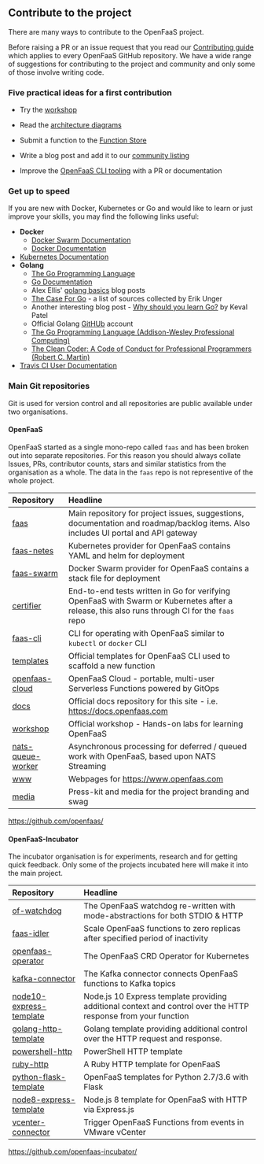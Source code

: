 ## Contribute to the project

There are many ways to contribute to the OpenFaaS project.

Before raising a PR or an issue request that you read our [Contributing guide](https://github.com/openfaas/faas) which applies to every OpenFaaS GitHub repository. We have a wide range of suggestions for contributing to the project and community and only some of those involve writing code.

### Five practical ideas for a first contribution

* Try the [workshop](https://github.com/openfaas/workshop)

* Read the [architecture diagrams](https://docs.openfaas.com/architecture/gateway/)

* Submit a function to the [Function Store](https://github.com/openfaas/store)

* Write a blog post and add it to our [community listing](https://docs.openfaas.com/community/#community-resources)

* Improve the [OpenFaaS CLI tooling](https://github.com/openfaas/faas-cli) with a PR or documentation

### Get up to speed

If you are new with Docker, Kubernetes or Go and would like to learn or just improve your skills, you may find the following links useful:

* **Docker**
    * [Docker Swarm Documentation](https://docs.docker.com/engine/swarm/)
    * [Docker Documentation](https://docs.docker.com)
* [Kubernetes Documentation](https://kubernetes.io/docs/home/?path=browse)
* **Golang**
    * [The Go Programming Language](https://golang.org)
    * [Go Documentation](https://golang.org/doc/)
    * Alex Ellis' [golang basics](https://blog.alexellis.io/tag/golang-basics/) blog posts
    * [The Case For Go](https://gist.github.com/ungerik/3731476) - a list of sources collected by Erik Unger
    * Another interesting blog post - [Why should you learn Go?](https://medium.com/@kevalpatel2106/why-should-you-learn-go-f607681fad65) by Keval Patel
    * Official Golang [GitHUb](https://github.com/golang) account
    * [The Go Programming Language (Addison-Wesley Professional Computing)](https://www.amazon.co.uk/Programming-Language-Addison-Wesley-Professional-Computing/dp/0134190440)
    * [The Clean Coder: A Code of Conduct for Professional Programmers (Robert C. Martin)](https://www.amazon.co.uk/Clean-Coder-Conduct-Professional-Programmers/dp/0137081073/ref=sr_1_1?s=books&ie=UTF8&qid=1543083898&sr=1-1&keywords=the+clean+coder)
* [Travis CI User Documentation](https://docs.travis-ci.com)

### Main Git repositories

Git is used for version control and all repositories are public available under two organisations.

#### OpenFaaS

OpenFaaS started as a single mono-repo called `faas` and has been broken out into separate repositories. For this reason you should always collate Issues, PRs, contributor counts, stars and similar statistics from the organisation as a whole. The data in the `faas` repo is not representive of the whole project.

| Repository        | Headline                         |
|:------------------|:---------------------------------|
| [faas](https://github.com/openfaas/faas)              | Main repository for project issues, suggestions, documentation and roadmap/backlog items. Also includes UI portal and API gateway |
| [faas-netes](https://github.com/openfaas/faas-netes)        | Kubernetes provider for OpenFaaS contains YAML and helm for deployment |
| [faas-swarm](https://github.com/openfaas/faas-swarm)        | Docker Swarm provider for OpenFaaS contains a stack file for deployment |
| [certifier](https://github.com/openfaas/certifier)         | End-to-end tests written in Go for verifying OpenFaaS with Swarm or Kubernetes after a release, this also runs through CI for the `faas` repo |
| [faas-cli](https://github.com/openfaas/faas-cli)          | CLI for operating with OpenFaaS similar to `kubectl` or `docker` CLI    |
| [templates](https://github.com/openfaas/templates)         | Official templates for OpenFaaS CLI used to scaffold a new function |
| [openfaas-cloud](https://github.com/openfaas/openfaas-cloud)        | OpenFaaS Cloud - portable, multi-user Serverless Functions powered by GitOps |
| [docs](https://github.com/openfaas/docs)              | Official docs repository for this site - i.e. https://docs.openfaas.com             |
| [workshop](https://github.com/openfaas/workshop)          | Official workshop - Hands-on labs for learning OpenFaaS |
| [nats-queue-worker](https://github.com/openfaas/nats-queue-worker) | Asynchronous processing for deferred / queued work with OpenFaaS, based upon NATS Streaming |
| [www](https://github.com/openfaas/www)               | Webpages for https://www.openfaas.com   |
| [media](https://github.com/openfaas/media)             | Press-kit and media for the project branding and swag             |

https://github.com/openfaas/

#### OpenFaaS-Incubator

The incubator organisation is for experiments, research and for getting quick feedback. Only some of the projects incubated here will make it into the main project.

| Repository        | Headline                         |
|:------------------|:---------------------------------|
| [of-watchdog](https://github.com/openfaas-incubator/of-watchdog)              | The OpenFaaS watchdog re-written with mode-abstractions for both STDIO & HTTP |
| [faas-idler](https://github.com/openfaas-incubator/faas-idler)         | Scale OpenFaaS functions to zero replicas after specified period of inactivity   |
| [openfaas-operator](https://github.com/openfaas-incubator/openfaas-operator)         | The OpenFaaS CRD Operator for Kubernetes   |
| [kafka-connector](https://github.com/openfaas-incubator/kafka-connector)         | The Kafka connector connects OpenFaaS functions to Kafka topics   | 
| [node10-express-template](https://github.com/openfaas-incubator/node10-express-template) | Node.js 10 Express template providing additional context and control over the HTTP response from your function |
| [golang-http-template](https://github.com/openfaas-incubator/golang-http-template) | Golang template providing additional control over the HTTP request and response.|
| [powershell-http](https://github.com/openfaas-incubator/powershell-http-template) | PowerShell HTTP template |
| [ruby-http](https://github.com/openfaas-incubator/ruby-http) | A Ruby HTTP template for OpenFaaS |
| [python-flask-template](https://github.com/openfaas-incubator/python-flask-template) | OpenFaaS templates for Python 2.7/3.6 with Flask |
| [node8-express-template](https://github.com/openfaas-incubator/node8-express-template) | Node.js 8 template for OpenFaaS with HTTP via Express.js |
| [vcenter-connector](https://github.com/openfaas-incubator/vcenter-connector) | Trigger OpenFaaS Functions from events in VMware vCenter |


https://github.com/openfaas-incubator/

